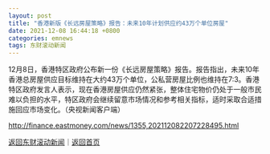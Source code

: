 ```yaml
---
layout: post
title: "香港新版《长远房屋策略》报告：未来10年计划供应约43万个单位房屋"
date: 2021-12-08 16:44:18 +0800
categories: emnews
tags: 东财滚动新闻
---
```


12月8日，香港特区政府公布新一份《长远房屋策略》报告。报告指出，未来10年香港总房屋供应目标维持在大约43万个单位，公私营房屋比例也维持在7:3。香港特区政府发言人表示，现在香港房屋供应仍然紧张，整体住宅物价仍处于一般巿民难以负担的水平，特区政府会继续留意巿场情况和参考相关指标，适时采取合适措施回应巿场变化。（央视新闻客户端）

<http://finance.eastmoney.com/news/1355,202112082207228495.html>

[返回东财滚动新闻](//finews.withounder.com/emnews/)｜[返回首页](//finews.withounder.com/)